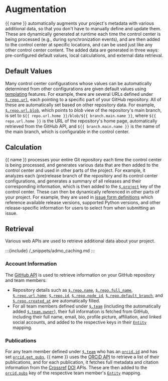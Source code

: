 # Augmentation

{{ name }} automatically augments your project's metadata
with various additional data,
so that you don't have to manually define and update them.
These are dynamically generated at runtime each time the control center is being processed
(e.g., during synchronization events),
and are then added to the control center at specific locations,
and can be used just like any other control center content.
The added data are generated in three ways:
pre-configured default values, local calculations, and external data retrieval.


## Default Values

Many control center configurations whose values can be automatically determined
from other configurations are given default values using [templating](#manual-control-templating) features.
For example, there are several URLs defined under [`$.repo.url`](#ccc-repo-url),
each pointing to a specific part of your GitHub repository.
All of these are automatically set based on other repository data.
For example, [`$.repo.url.blob`](#ccc-repo-url-blob),
which points to *blob* view of the repository's main branch,
is set to `${‎{ repo.url.home }}/blob/${‎{ branch.main.name }}`,
where `${‎{ repo.url.home }}` is the URL of the repository's home page,
automatically retrieved from the GitHub API, and `${‎{ branch.main.name }}`
is the name of the main branch, which is configurable in the control center.


## Calculation

{{ name }} processes your entire Git repository each time the control center is being processed,
and generates various data that are then added to the control center
and used in other parts of the project.
For example, it analyzes each (pre)release branch of the repository and its control center configurations,
and generates a summary of all releases and their corresponding information,
which is then added to the [`$.project`](#ccc-project) key of the control center.
These can then be dynamically referenced in other parts of your project.
For example, they are used in [issue form definitions](#ccc-issues-forms)
which reference available release versions, supported Python versions,
and other release-specific information
for users to select from when submitting an issue.


## Retrieval

Various web APIs are used to retrieve additional data about your project.

:::{include} /_snippets/admo_caching.md
:::


### Account Information

The [GitHub API](https://docs.github.com/en/rest?apiVersion=2022-11-28)
is used to retrieve information on your GitHub repository and team members:

- Repository details such as [`$.repo.name`](#ccc-repo-name),
  [`$.repo.full_name`](#ccc-repo-full-name),
  [`$.repo.url.home`](#ccc-repo-url-home),
  [`$.repo.id`](#ccc-repo-id), [`$.repo.node_id`](#ccc-repo-node-id),
  [`$.repo.default_branch`](#ccc-repo-default-branch),
  and [`$.repo.created_at`](#ccc-repo-created-at)
  are automatically filled.
- For all team members defined under [`$.team`](#ccc-team)
  (including the automatically added [`$.team.owner`](#ccc-team-owner)),
  their full information is fetched from GitHub, including their full name,
  email, bio, profile picture, affiliation, and linked social accounts,
  and added to the respective keys in their [`Entity`](#cccdef-entity) mapping.


### Publications

For any team member defined under [`$.team`](#ccc-team)
who has an [`orcid.id`](#cccdef-entity-orcid-id) and has set [`orcid.get_pubs`](#cccdef-entity-orcid-get-pubs),
{{ name }} uses the [ORCiD API](https://info.orcid.org/documentation/features/public-api/)
to retrieve a list of their publications, and for each publication,
it fetches full metadata and citation information from the
[Crossref](https://www.crossref.org/documentation/retrieve-metadata/rest-api/)
[DOI](https://www.doi.org/the-identifier/resources/factsheets/doi-resolution-documentation) APIs.
These are then added to the [`orcid.pubs`](#cccdef-entity-orcid-pubs) key
of the respective team member's [`Entity`](#cccdef-entity) mapping.
